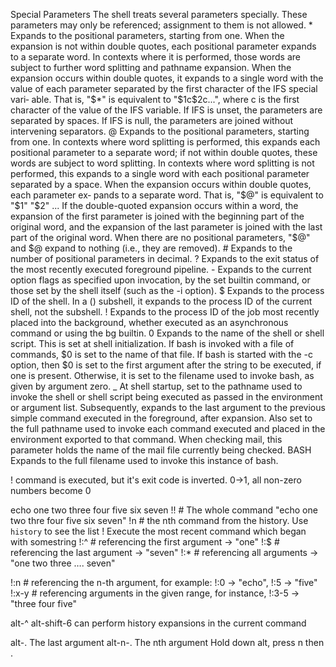 ---
---
   Special Parameters
       The shell treats several parameters specially.  These parameters may only be referenced; assignment to them is not allowed.
       *      Expands to the positional parameters, starting from one.
               When the expansion is not within double quotes, each
               positional parameter expands to a separate word. In
               contexts where it is performed, those words are subject
               to further word splitting and pathname expansion. When
               the expansion occurs within double quotes, it expands to
               a single word with the value of each parameter separated
               by the first character of the IFS special vari‐ able. That
               is, "$*" is equivalent to "$1c$2c...", where c is the
               first character of the value of the IFS variable. If IFS
               is unset, the parameters are separated by spaces. If IFS
               is null, the parameters are joined without intervening
               separators.
       @      Expands to the positional parameters, starting from one. In
               contexts where word splitting is performed, this expands
               each positional parameter to a separate word; if not within
               double quotes, these words are subject to word splitting.
               In contexts where word splitting is not performed, this
               expands to a single word with each positional parameter
               separated by a space. When the expansion occurs within
               double quotes, each parameter ex‐ pands to a separate
               word. That is, "$@" is equivalent to "$1" "$2" ... If the
               double-quoted expansion occurs within a word, the expansion
               of the first parameter is joined with the beginning part of
               the original word, and the expansion of the last parameter
               is joined with the last part of the original word. When
               there are no positional parameters, "$@" and $@ expand to
               nothing (i.e., they are removed).
       #      Expands to the number of positional parameters in decimal.
       ?      Expands to the exit status of the most recently executed foreground pipeline.
       -      Expands to the current option flags as specified upon invocation, by the set builtin command, or those set by the shell itself (such as the -i option).
       $      Expands to the process ID of the shell.  In a () subshell, it expands to the process ID of the current shell, not the subshell.
       !      Expands to the process ID of the job most recently placed into the background, whether executed as an asynchronous command or using the bg builtin.
       0      Expands to the name of the shell or shell script. This is
               set at shell initialization. If bash is invoked with a
               file of commands, $0 is set to the name of that file. If
               bash is started with the -c option, then $0 is set to the
               first argument after the string to be executed, if one
               is present. Otherwise, it is set to the filename used to
               invoke bash, as given by argument zero.
       _     At shell startup, set to the pathname used to invoke the
               shell or shell script being executed as passed in the
               environment or argument list. Subsequently, expands to
               the last argument to the previous simple command executed
               in the foreground, after expansion. Also set to the full
               pathname used to invoke each command executed and placed
               in the environment exported to that command. When checking
               mail, this parameter holds the name of the mail file
               currently being checked.
       BASH   Expands to the full filename used to invoke this instance of bash.

! <command>
command is executed, but it's exit code is inverted.
0->1, all non-zero numbers become 0

echo one two three four five six seven
!!     # The whole command "echo one two thre four five six seven"
!n     # the nth command from the history. Use `history` to see the list
!<somestring> Execute the most recent command which began with somestring
!:^    # referencing the first argument -> "one"
!:$    # referencing the last argument -> "seven"
!:*    # referencing all arguments -> "one two three …. seven"

!:n    # referencing the n-th argument, for example: !:0 -> "echo", !:5 -> "five"
!:x-y  # referencing arguments in the given range, for instance, !:3-5 -> "three four five"

alt-^
alt-shift-6 can perform history expansions in the current command

alt-.    The last argument
alt-n-.  The nth argument
Hold down alt, press n then .
